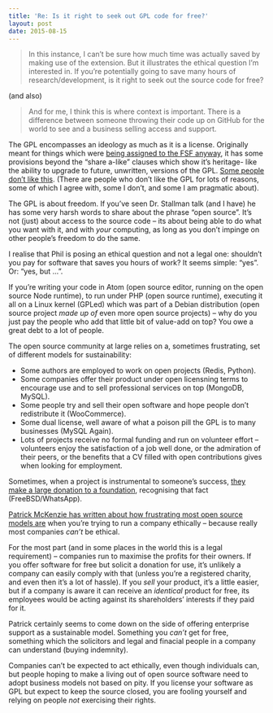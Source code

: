```yaml
---
title: 'Re: Is it right to seek out GPL code for free?'
layout: post
date: 2015-08-15
---
```

> In this instance, I can’t be sure how much time was actually saved by making use of the extension. But it illustrates the ethical question I’m interested in. If you’re potentially going to save many hours of research/development, is it right to seek out the source code for free?

(and also)

> And for me, I think this is where context is important. There is a difference between someone throwing their code up on GitHub for the world to see and a business selling access and support.

The GPL encompasses an ideology as much as it is a license. Originally meant for things which were [being assigned to the FSF anyway][1], it has some provisions beyond the &#8220;share a-like&#8221; clauses which show it&#8217;s heritage- like the ability to upgrade to future, unwritten, versions of the GPL. [Some people don&#8217;t like this][2]. (There are people who don&#8217;t like the GPL for lots of reasons, some of which I agree with, some I don&#8217;t, and some I am pragmatic about).

The GPL is about freedom. If you&#8217;ve seen Dr. Stallman talk (and I have) he has some very harsh words to share about the phrase &#8220;open source&#8221;. It&#8217;s not (just) about access to the source code &#8211; its about being able to do what you want with it, and with _your_ computing, as long as you don&#8217;t impinge on other people&#8217;s freedom to do the same.

I realise that Phil is posing an ethical question and not a legal one: shouldn&#8217;t you pay for software that saves you hours of work? It seems simple: &#8220;yes&#8221;. Or: &#8220;yes, but &hellip;&#8221;.

If you&#8217;re writing your code in Atom (open source editor, running on the open source Node runtime), to run under PHP (open source runtime), executing it all on a Linux kernel (GPLed) which was part of a Debian distribution (open source project _made up of_ even more open source projects) &#8211; why do you just pay the people who add that little bit of value-add on top? You owe a great debt to a lot of people.

The open source community at large relies on a, sometimes frustrating, set of different models for sustainability:

  * Some authors are employed to work on open projects (Redis, Python).
  * Some companies offer their product under open licensning terms to encourage use and to sell professional services on top (MongoDB, MySQL).
  * Some people try and sell their open software and hope people don&#8217;t redistribute it (WooCommerce).
  * Some dual license, well aware of what a poison pill the GPL is to many businesses (MySQL Again).
  * Lots of projects receive no formal funding and run on volunteer effort &#8211; volunteers enjoy the satisfaction of a job well done, or the admiration of their peers, or the benefits that a CV filled with open contributions gives when looking for employment.

Sometimes, when a project is instrumental to someone&#8217;s success, [they make a large donation to a foundation][3], recognising that fact (FreeBSD/WhatsApp).

[Patrick McKenzie has written about how frustrating most open source models are][4] when you&#8217;re trying to run a company ethically &#8211; because really most companies _can&#8217;t_ be ethical.

For the most part (and in some places in the world this is a legal requirement) &#8211; companies run to maximise the profits for their owners. If you offer software for free but solicit a donation for use, it&#8217;s unlikely a company can easily comply with that (unless you&#8217;re a registered charity, and even then it&#8217;s a lot of hassle). If you _sell_ your product, it&#8217;s a little easier, but if a company is aware it can receive an _identical_ product for free, its employees would be acting against its shareholders&#8217; interests if they paid for it.

Patrick certainly seems to come down on the side of offering enterprise support as a sustainable model. Something you _can&#8217;t_ get for free, something which the solicitors and legal and finacial people in a company can understand (buying indemnity).

Companies can&#8217;t be expected to act ethically, even though individuals can, but people hoping to make a living out of open source software need to adopt business models not based on pity. If you license your software as GPL but expect to keep the source closed, you are fooling yourself and relying on people _not_ exercising their rights.

 [1]: https://en.wikipedia.org/wiki/GNU_General_Public_License#History
 [2]: http://www.informationweek.com/the-torvalds-transcript-why-i-absolutely-love-gpl-version-2/d/d-id/1053128
 [3]: http://freebsdfoundation.blogspot.co.uk/2014/11/freebsd-foundation-announces-generous.html
 [4]: http://www.kalzumeus.com/2014/04/03/fantasy-tarsnap/




